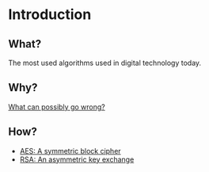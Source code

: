 # Introduction

## What?

The most used algorithms used in digital technology today.

## Why?

[What can possibly go wrong?](https://www.root-me.org/en/Challenges/Cryptanalysis/)

## How?

* [AES: A symmetric block cipher](https://github.com/tymyrddin/scripts-modern-ciphers/tree/main/aes)
* [RSA: An asymmetric key exchange](https://github.com/tymyrddin/scripts-modern-ciphers/tree/main/rsa)